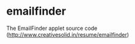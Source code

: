 emailfinder
===========

The EmailFinder applet source code (http://www.creativesolid.in/resume/emailfinder)
